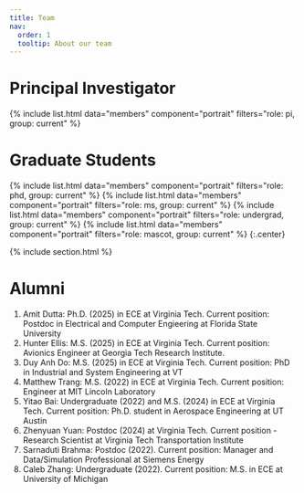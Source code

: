 ```yaml
---
title: Team
nav:
  order: 1
  tooltip: About our team
---
```


# <i class="fas fa-users"></i>Principal Investigator
{%
  include list.html
  data="members"
  component="portrait"
  filters="role: pi, group: current"
%}

# <i class="fas fa-users"></i>Graduate Students
{%
  include list.html
  data="members"
  component="portrait"
  filters="role: phd, group: current"
%}
{%
  include list.html
  data="members"
  component="portrait"
  filters="role: ms, group: current"
%}
{%
  include list.html
  data="members"
  component="portrait"
  filters="role: undergrad, group: current"
%}
{%
  include list.html
  data="members"
  component="portrait"
  filters="role: mascot, group: current"
%}
{:.center}

{% include section.html %}


# <i class="fas fa-users"></i>Alumni
1. Amit Dutta: Ph.D. (2025) in ECE at Virginia Tech. Current position: Postdoc in Electrical and Computer Engieering at Florida State University
2. Hunter Ellis: M.S. (2025) in ECE at Virginia Tech. Current position: Avionics Engineer at Georgia Tech Research Institute.
3. Duy Anh Do: M.S. (2025) in ECE at Virginia Tech. Current position: PhD in Industrial and System Engineering at VT
4. Matthew Trang: M.S. (2022) in ECE at Virginia Tech. Current position: Engineer at MIT Lincoln Laboratory
5. Yitao Bai: Undergraduate (2022) and M.S. (2024) in ECE at Virginia Tech. Current position: Ph.D. student in Aerospace Engineering at UT Austin
6. Zhenyuan Yuan: Postdoc (2024) at Virginia Tech. Current position - Research Scientist at Virginia Tech Transportation Institute
7. Sarnaduti Brahma: Postdoc (2022).  Current position: Manager and Data/Simulation Professional at Siemens Energy
8. Caleb Zhang: Undergraduate (2022). Current position: M.S. in ECE at University of Michigan

